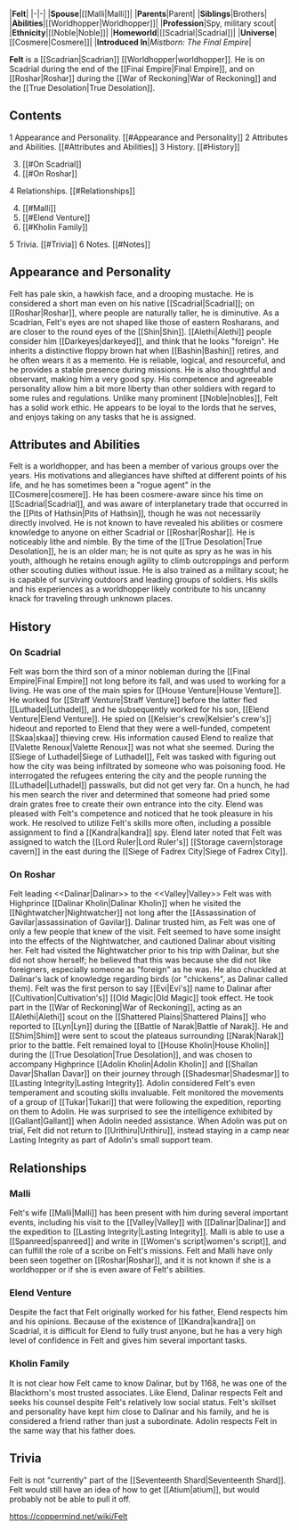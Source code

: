 |**Felt**|
|-|-|
|**Spouse**|[[Malli\|Malli]]|
|**Parents**|Parent|
|**Siblings**|Brothers|
|**Abilities**|[[Worldhopper\|Worldhopper]]|
|**Profession**|Spy, military scout|
|**Ethnicity**|[[Noble\|Noble]]|
|**Homeworld**|[[Scadrial\|Scadrial]]|
|**Universe**|[[Cosmere\|Cosmere]]|
|**Introduced In**|*Mistborn: The Final Empire*|

**Felt** is a [[Scadrian\|Scadrian]] [[Worldhopper\|worldhopper]]. He is on Scadrial during the end of the [[Final Empire\|Final Empire]], and on [[Roshar\|Roshar]] during the [[War of Reckoning\|War of Reckoning]] and the [[True Desolation\|True Desolation]].

## Contents

1 Appearance and Personality. [[#Appearance and Personality]] 
2 Attributes and Abilities. [[#Attributes and Abilities]] 
3 History. [[#History]] 

3. [[#On Scadrial]] 
3. [[#On Roshar]] 


4 Relationships. [[#Relationships]] 

4. [[#Malli]] 
4. [[#Elend Venture]] 
4. [[#Kholin Family]] 


5 Trivia. [[#Trivia]] 
6 Notes. [[#Notes]] 


## Appearance and Personality
Felt has pale skin, a hawkish face, and a drooping mustache. He is considered a short man even on his native [[Scadrial\|Scadrial]]; on [[Roshar\|Roshar]], where people are naturally taller, he is diminutive. As a Scadrian, Felt's eyes are not shaped like those of eastern Rosharans, and are closer to the round eyes of the [[Shin\|Shin]]. [[Alethi\|Alethi]] people consider him [[Darkeyes\|darkeyed]], and think that he looks "foreign". He inherits a distinctive floppy brown hat when [[Bashin\|Bashin]] retires, and he often wears it as a memento.
He is reliable, logical, and resourceful, and he provides a stable presence during missions. He is also thoughtful and observant, making him a very good spy. His competence and agreeable personality allow him a bit more liberty than other soldiers with regard to some rules and regulations. Unlike many prominent [[Noble\|nobles]], Felt has a solid work ethic. He appears to be loyal to the lords that he serves, and enjoys taking on any tasks that he is assigned.

## Attributes and Abilities
Felt is a worldhopper, and has been a member of various groups over the years. His motivations and allegiances have shifted at different points of his life, and he has sometimes been a "rogue agent" in the [[Cosmere\|cosmere]]. He has been cosmere-aware since his time on [[Scadrial\|Scadrial]], and was aware of interplanetary trade that occurred in the [[Pits of Hathsin\|Pits of Hathsin]], though he was not necessarily directly involved. He is not known to have revealed his abilities or cosmere knowledge to anyone on either Scadrial or [[Roshar\|Roshar]].
He is noticeably lithe and nimble. By the time of the [[True Desolation\|True Desolation]], he is an older man; he is not quite as spry as he was in his youth, although he retains enough agility to climb outcroppings and perform other scouting duties without issue. He is also trained as a military scout; he is capable of surviving outdoors and leading groups of soldiers. His skills and his experiences as a worldhopper likely contribute to his uncanny knack for traveling through unknown places.

## History
### On Scadrial
Felt was born the third son of a minor nobleman during the [[Final Empire\|Final Empire]] not long before its fall, and was used to working for a living.
He was one of the main spies for [[House Venture\|House Venture]]. He worked for [[Straff Venture\|Straff Venture]] before the latter fled [[Luthadel\|Luthadel]], and he subsequently worked for his son, [[Elend Venture\|Elend Venture]]. He spied on [[Kelsier's crew\|Kelsier's crew's]] hideout and reported to Elend that they were a well-funded, competent [[Skaa\|skaa]] thieving crew. His information caused Elend to realize that [[Valette Renoux\|Valette Renoux]] was not what she seemed.
During the [[Siege of Luthadel\|Siege of Luthadel]], Felt was tasked with figuring out how the city was being infiltrated by someone who was poisoning food. He interrogated the refugees entering the city and the people running the [[Luthadel\|Luthadel]] passwalls, but did not get very far. On a hunch, he had his men search the river and determined that someone had pried some drain grates free to create their own entrance into the city. Elend was pleased with Felt's competence and noticed that he took pleasure in his work. He resolved to utilize Felt's skills more often, including a possible assignment to find a [[Kandra\|kandra]] spy.
Elend later noted that Felt was assigned to watch the [[Lord Ruler\|Lord Ruler's]] [[Storage cavern\|storage cavern]] in the east during the [[Siege of Fadrex City\|Siege of Fadrex City]].

### On Roshar
  Felt leading <<Dalinar\|Dalinar>> to the <<Valley\|Valley>>
Felt was with Highprince [[Dalinar Kholin\|Dalinar Kholin]] when he visited the [[Nightwatcher\|Nightwatcher]] not long after the [[Assassination of Gavilar\|assassination of Gavilar]]. Dalinar trusted him, as Felt was one of only a few people that knew of the visit. Felt seemed to have some insight into the effects of the Nightwatcher, and cautioned Dalinar about visiting her. Felt had visited the Nightwatcher prior to his trip with Dalinar, but she did not show herself; he believed that this was because she did not like foreigners, especially someone as "foreign" as he was. He also chuckled at Dalinar's lack of knowledge regarding birds (or "chickens", as Dalinar called them). Felt was the first person to say [[Evi\|Evi's]] name to Dalinar after [[Cultivation\|Cultivation's]] [[Old Magic\|Old Magic]] took effect.
He took part in the [[War of Reckoning\|War of Reckoning]], acting as an [[Alethi\|Alethi]] scout on the [[Shattered Plains\|Shattered Plains]] who reported to [[Lyn\|Lyn]] during the [[Battle of Narak\|Battle of Narak]]. He and [[Shim\|Shim]] were sent to scout the plateaus surrounding [[Narak\|Narak]] prior to the battle.
Felt remained loyal to [[House Kholin\|House Kholin]] during the [[True Desolation\|True Desolation]], and was chosen to accompany Highprince [[Adolin Kholin\|Adolin Kholin]] and [[Shallan Davar\|Shallan Davar]] on their journey through [[Shadesmar\|Shadesmar]] to [[Lasting Integrity\|Lasting Integrity]]. Adolin considered Felt's even temperament and scouting skills invaluable. Felt monitored the movements of a group of [[Tukar\|Tukari]] that were following the expedition, reporting on them to Adolin. He was surprised to see the intelligence exhibited by [[Gallant\|Gallant]] when Adolin needed assistance. When Adolin was put on trial, Felt did not return to [[Urithiru\|Urithiru]], instead staying in a camp near Lasting Integrity as part of Adolin's small support team.

## Relationships
### Malli
Felt's wife [[Malli\|Malli]] has been present with him during several important events, including his visit to the [[Valley\|Valley]] with [[Dalinar\|Dalinar]] and the expedition to [[Lasting Integrity\|Lasting Integrity]]. Malli is able to use a [[Spanreed\|spanreed]] and write in [[Women's script\|women's script]], and can fulfill the role of a scribe on Felt's missions. Felt and Malli have only been seen together on [[Roshar\|Roshar]], and it is not known if she is a worldhopper or if she is even aware of Felt's abilities.

### Elend Venture
Despite the fact that Felt originally worked for his father, Elend respects him and his opinions. Because of the existence of [[Kandra\|kandra]] on Scadrial, it is difficult for Elend to fully trust anyone, but he has a very high level of confidence in Felt and gives him several important tasks.

### Kholin Family
It is not clear how Felt came to know Dalinar, but by 1168, he was one of the Blackthorn's most trusted associates. Like Elend, Dalinar respects Felt and seeks his counsel despite Felt's relatively low social status. Felt's skillset and personality have kept him close to Dalinar and his family, and he is considered a friend rather than just a subordinate. Adolin respects Felt in the same way that his father does.

## Trivia
Felt is not "currently" part of the [[Seventeenth Shard\|Seventeenth Shard]].
Felt would still have an idea of how to get [[Atium\|atium]], but would probably not be able to pull it off.


https://coppermind.net/wiki/Felt
